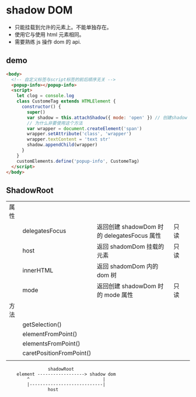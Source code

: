 # shadow DOM

- 只能挂载到允许的元素上。不能单独存在。
- 使用它与使用 html 元素相同。
- 需要熟练 js 操作 dom 的 api.

## demo

```html
<body>
  <!-- 自定义标签与script标签的前后顺序无关 -->
  <popup-info></popup-info>
  <script>
    let clog = console.log
    class CustomeTag extends HTMLElement {
      constructor() {
        super()
        var shadow = this.attachShadow({ mode: 'open' }) // 创建shadow dom元素
        // 为什么非要使用这个方法
        var wrapper = document.createElement('span')
        wrapper.setAttribute('class', 'wrapper')
        wrapper.textContent = 'text str'
        shadow.appendChild(wrapper)
      }
    }
    customElements.define('popup-info', CustomeTag)
  </script>
</body>
```

## ShadowRoot

|      |                          |                                             |      |     |
| ---- | ------------------------ | ------------------------------------------- | ---- | --- |
| 属性 |                          |                                             |      |     |
|      | delegatesFocus           | 返回创建 shadowDom 时的 delegatesFocus 属性 | 只读 |     |
|      | host                     | 返回 shadomDom 挂载的元素                   | 只读 |     |
|      | innerHTML                | 返回 shadomDom 内的 dom 树                  |      |     |
|      | mode                     | 返回创建 shadowDom 时的 mode 属性           | 只读 |     |
| 方法 |                          |                                             |      |     |
|      | getSelection()           |                                             |      |     |
|      | elementFromPoint()       |                                             |      |     |
|      | elementsFromPoint()      |                                             |      |     |
|      | caretPositionFromPoint() |                                             |      |     |
|      |                          |                                             |      |     |

```
                shadowRoot
    element ------------------> shadow dom
        ^                            |
        |----------------------------|
                host
```
